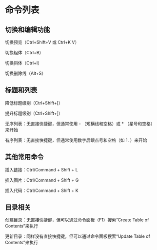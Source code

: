 # 命令列表
## 切换和编辑功能

切换预览（Ctrl+Shift+V 或 Ctrl+K V）

切换粗体（Ctrl+B）

切换斜体（Ctrl+I）

切换删除线（Alt+S）

## 标题和列表

降低标题级别（Ctrl+Shift+[）

提升标题级别（Ctrl+Shift+]）

无序列表：无直接快捷键，但通常使用 - （短横线和空格）或 * （星号和空格）来开始

有序列表：无直接快捷键，但通常使用数字后跟点号和空格（如 1. ）来开始

## 其他常用命令

插入链接：Ctrl/Command + Shift + L

插入图片：Ctrl/Command + Shift + G

插入代码：Ctrl/Command + Shift + K

## 目录相关
创建目录：无直接快捷键，但可以通过命令面板（F1）搜索“Create Table of Contents”来执行

更新目录：同样没有直接快捷键，但可以通过命令面板搜索“Update Table of Contents”来执行